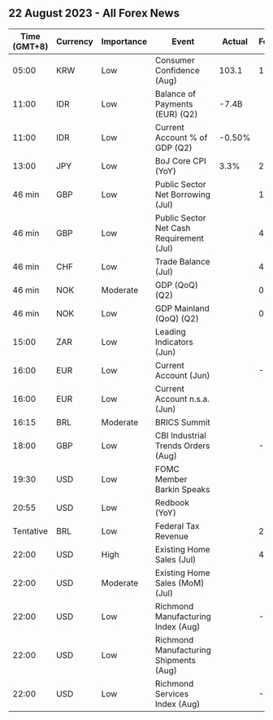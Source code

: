 ## 22 August 2023 - All Forex News

| Time (GMT+8) | Currency | Importance | Event | Actual | Forecast | Previous |
|------|----------|------------|-------|--------|----------|----------|
| 05:00 | KRW | Low | Consumer Confidence (Aug) | 103.1 | 101.9 | 103.2 |
| 11:00 | IDR | Low | Balance of Payments (EUR) (Q2) | -7.4B |  | 6.5B |
| 11:00 | IDR | Low | Current Account % of GDP (Q2) | -0.50% |  | 0.90% |
| 13:00 | JPY | Low | BoJ Core CPI (YoY) | 3.3% | 2.9% | 3.0% |
| 46 min | GBP | Low | Public Sector Net Borrowing (Jul) |  | 17.03B | 17.67B |
| 46 min | GBP | Low | Public Sector Net Cash Requirement (Jul) |  | 4.023B | 11.976B |
| 46 min | CHF | Low | Trade Balance (Jul) |  | 4.300B | 4.823B |
| 46 min | NOK | Moderate | GDP (QoQ) (Q2) |  | 0.1% | 0.2% |
| 46 min | NOK | Low | GDP Mainland (QoQ) (Q2) |  | 0.1% | 0.2% |
| 15:00 | ZAR | Low | Leading Indicators (Jun) |  |  | 108.40% |
| 16:00 | EUR | Low | Current Account (Jun) |  | -6.9B | 9.1B |
| 16:00 | EUR | Low | Current Account n.s.a. (Jun) |  |  | -11.3B |
| 16:15 | BRL | Moderate | BRICS Summit |  |  |  |
| 18:00 | GBP | Low | CBI Industrial Trends Orders (Aug) |  | -13 | -9 |
| 19:30 | USD | Low | FOMC Member Barkin Speaks |  |  |  |
| 20:55 | USD | Low | Redbook (YoY) |  |  | 0.7% |
| Tentative | BRL | Low | Federal Tax Revenue |  | 203.56B | 180.48B |
| 22:00 | USD | High | Existing Home Sales (Jul) |  | 4.15M | 4.16M |
| 22:00 | USD | Moderate | Existing Home Sales (MoM) (Jul) |  |  | -3.3% |
| 22:00 | USD | Low | Richmond Manufacturing Index (Aug) |  | -7 | -9 |
| 22:00 | USD | Low | Richmond Manufacturing Shipments (Aug) |  |  | -6 |
| 22:00 | USD | Low | Richmond Services Index (Aug) |  | -4 | -2 |
